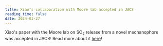 ```yaml
---
title: Xiao's collaboration with Moore lab accepted in JACS
reading_time: false
date: 2024-03-27
---
```


Xiao's paper with the Moore lab on SO<sub>2</sub> release from a novel mechanophore was accepted in JACS! Read more about it [here](/publication/sun-thermally-2024/)!

<!--more-->
